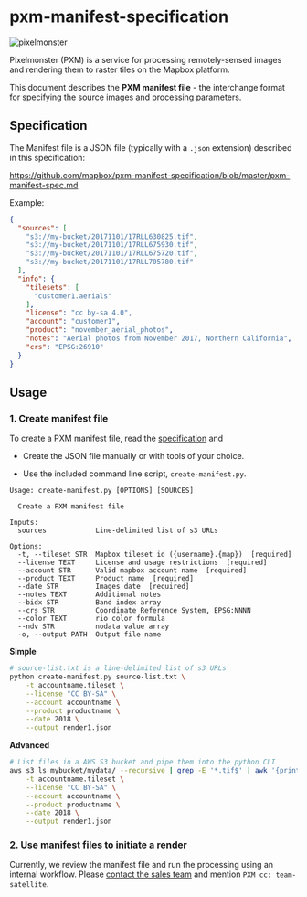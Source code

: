 # pxm-manifest-specification

![pixelmonster](https://cloud.githubusercontent.com/assets/83384/4510319/28472d4a-4b29-11e4-8d02-0efc58ae4e7f.png)

Pixelmonster (PXM) is a service for processing remotely-sensed images and rendering them to raster tiles on the Mapbox platform.

This document describes the **PXM manifest file** - the interchange format for specifying the source images and processing parameters.


## Specification

The Manifest file is a JSON file (typically with a `.json` extension) described in this specification:

https://github.com/mapbox/pxm-manifest-specification/blob/master/pxm-manifest-spec.md

Example:
```json
{
  "sources": [
    "s3://my-bucket/20171101/17RLL630825.tif",
    "s3://my-bucket/20171101/17RLL675930.tif",
    "s3://my-bucket/20171101/17RLL675720.tif",
    "s3://my-bucket/20171101/17RLL705780.tif"
  ],
  "info": {
    "tilesets": [
      "customer1.aerials"
    ],
    "license": "cc by-sa 4.0",
    "account": "customer1",
    "product": "november_aerial_photos",
    "notes": "Aerial photos from November 2017, Northern California",
    "crs": "EPSG:26910"
  }
}
```


## Usage

### 1. Create manifest file

To create a PXM manifest file, read the [specification](https://github.com/mapbox/pxm-manifest-specification/blob/master/pxm-manifest-spec.md) and

* Create the JSON file manually or with tools of your choice.

* Use the included command line script, `create-manifest.py`.

```
Usage: create-manifest.py [OPTIONS] [SOURCES]

  Create a PXM manifest file

Inputs:
  sources            Line-delimited list of s3 URLs

Options:
  -t, --tileset STR  Mapbox tileset id ({username}.{map})  [required]
  --license TEXT     License and usage restrictions  [required]
  --account STR      Valid mapbox account name  [required]
  --product TEXT     Product name  [required]
  --date STR         Images date  [required]
  --notes TEXT       Additional notes
  --bidx STR         Band index array
  --crs STR          Coordinate Reference System, EPSG:NNNN
  --color TEXT       rio color formula
  --ndv STR          nodata value array
  -o, --output PATH  Output file name
  ```

**Simple**

```bash
# source-list.txt is a line-delimited list of s3 URLs
python create-manifest.py source-list.txt \
    -t accountname.tileset \
    --license "CC BY-SA" \
    --account accountname \
    --product productname \
    --date 2018 \
    --output render1.json
```

**Advanced**

```bash
# List files in a AWS S3 bucket and pipe them into the python CLI
aws s3 ls mybucket/mydata/ --recursive | grep -E '*.tif$' | awk '{print "s3://mybucket/"$NF}' | python create-manifest.py \
    -t accountname.tileset \
    --license "CC BY-SA" \
    --account accountname \
    --product productname \
    --date 2018 \
    --output render1.json
```

### 2. Use manifest files to initiate a render

Currently, we review the manifest file and run the processing using an internal workflow.
Please [contact the sales team](https://www.mapbox.com/contact/sales/) and mention `PXM cc: team-satellite`.

